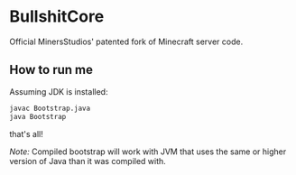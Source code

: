 # BullshitCore

Official MinersStudios' patented fork of Minecraft server code.

## How to run me

Assuming JDK is installed:

```sh
javac Bootstrap.java
java Bootstrap
```

that's all!

_Note:_ Compiled bootstrap will work with JVM that uses the same or higher version of Java than it was compiled with.

